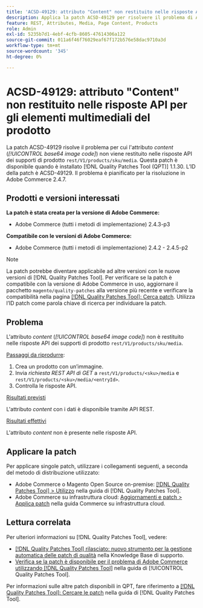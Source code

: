 ```yaml
---
title: 'ACSD-49129: attributo "Content" non restituito nelle risposte API per gli elementi multimediali del prodotto'
description: Applica la patch ACSD-49129 per risolvere il problema di Adobe Commerce, in cui l’attributo *content* (*base64 image code*) non viene restituito nelle risposte API "rest/V1/products/sku/media" product media.
feature: REST, Attributes, Media, Page Content, Products
role: Admin
exl-id: 5235b7d1-4ebf-4cfb-8605-47614306a122
source-git-commit: 011a6f46f76029eaf67f172b576e58dac9710a3d
workflow-type: tm+mt
source-wordcount: '345'
ht-degree: 0%

---
```


# ACSD-49129: attributo &quot;Content&quot; non restituito nelle risposte API per gli elementi multimediali del prodotto

La patch ACSD-49129 risolve il problema per cui l&#39;attributo *content* (*[!UICONTROL base64 image code]*) non viene restituito nelle risposte API dei supporti di prodotto `rest/V1/products/sku/media`. Questa patch è disponibile quando è installato [!DNL Quality Patches Tool (QPT)] 1.1.30. L’ID della patch è ACSD-49129. Il problema è pianificato per la risoluzione in Adobe Commerce 2.4.7.

## Prodotti e versioni interessati

**La patch è stata creata per la versione di Adobe Commerce:**

* Adobe Commerce (tutti i metodi di implementazione) 2.4.3-p3

**Compatibile con le versioni di Adobe Commerce:**

* Adobe Commerce (tutti i metodi di implementazione) 2.4.2 - 2.4.5-p2

>[!NOTE]
>
>La patch potrebbe diventare applicabile ad altre versioni con le nuove versioni di [!DNL Quality Patches Tool]. Per verificare se la patch è compatibile con la versione di Adobe Commerce in uso, aggiornare il pacchetto `magento/quality-patches` alla versione più recente e verificare la compatibilità nella pagina [[!DNL Quality Patches Tool]: Cerca patch](https://experienceleague.adobe.com/tools/commerce-quality-patches/index.html?lang=it). Utilizza l’ID patch come parola chiave di ricerca per individuare la patch.

## Problema

L&#39;attributo *content* (*[!UICONTROL base64 image code]*) non è restituito nelle risposte API dei supporti di prodotto `rest/V1/products/sku/media`.

<u>Passaggi da riprodurre</u>:

1. Crea un prodotto con un’immagine.
1. Invia *richiesta REST API di GET* a `rest/V1/products/<sku>/media` e `rest/V1/products/<sku>/media/<entryId>`.
1. Controlla le risposte API.

<u>Risultati previsti</u>

L&#39;attributo *content* con i dati è disponibile tramite API REST.

<u>Risultati effettivi</u>

L&#39;attributo *content* non è presente nelle risposte API.

## Applicare la patch

Per applicare singole patch, utilizzare i collegamenti seguenti, a seconda del metodo di distribuzione utilizzato:

* Adobe Commerce o Magento Open Source on-premise: [[!DNL Quality Patches Tool] > Utilizzo](/help/tools/quality-patches-tool/usage.md) nella guida di [!DNL Quality Patches Tool].
* Adobe Commerce su infrastruttura cloud: [Aggiornamenti e patch > Applica patch](https://experienceleague.adobe.com/docs/commerce-cloud-service/user-guide/develop/upgrade/apply-patches.html?lang=it) nella guida Commerce su infrastruttura cloud.

## Lettura correlata

Per ulteriori informazioni su [!DNL Quality Patches Tool], vedere:

* [[!DNL Quality Patches Tool] rilasciato: nuovo strumento per la gestione automatica delle patch di qualità](https://experienceleague.adobe.com/it/docs/commerce-operations/tools/quality-patches-tool/quality-patches-tool-to-self-serve-quality-patches) nella Knowledge Base di supporto.
* [Verifica se la patch è disponibile per il problema di Adobe Commerce utilizzando  [!DNL Quality Patches Tool]](/help/tools/quality-patches-tool/patches-available-in-qpt/check-patch-for-magento-issue-with-magento-quality-patches.md) nella guida di [!UICONTROL Quality Patches Tool].


Per informazioni sulle altre patch disponibili in QPT, fare riferimento a [[!DNL Quality Patches Tool]: Cercare le patch](https://experienceleague.adobe.com/tools/commerce-quality-patches/index.html?lang=it) nella guida di [!DNL Quality Patches Tool].

